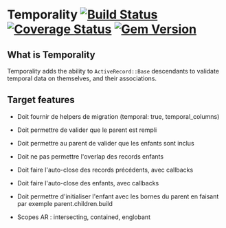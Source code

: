 Temporality [![Build Status](https://secure.travis-ci.org/davout/temporal.png?branch=master)](http://travis-ci.org/davout/temporal) [![Coverage Status](https://img.shields.io/coveralls/Paymium/gekko.svg)](https://coveralls.io/r/davout/temporal?branch=master) [![Gem Version](https://badge.fury.io/rb/temporal.svg)](http://badge.fury.io/rb/temporal)
=

## What is Temporality
Temporality adds the ability to `ActiveRecord::Base` descendants to validate temporal data on themselves, and their associations.

## Target features
- Doit fournir de helpers de migration (temporal: true, temporal_columns)

- Doit permettre de valider que le parent est rempli
- Doit permettre au parent de valider que les enfants sont inclus
- Doit ne pas permettre l'overlap des records enfants

- Doit faire l'auto-close des records précédents, avec callbacks
- Doit faire l'auto-close des enfants, avec callbacks
- Doit permettre d'initialiser l'enfant avec les bornes du parent en faisant par exemple parent.children.build
- Scopes AR : intersecting, contained, englobant

